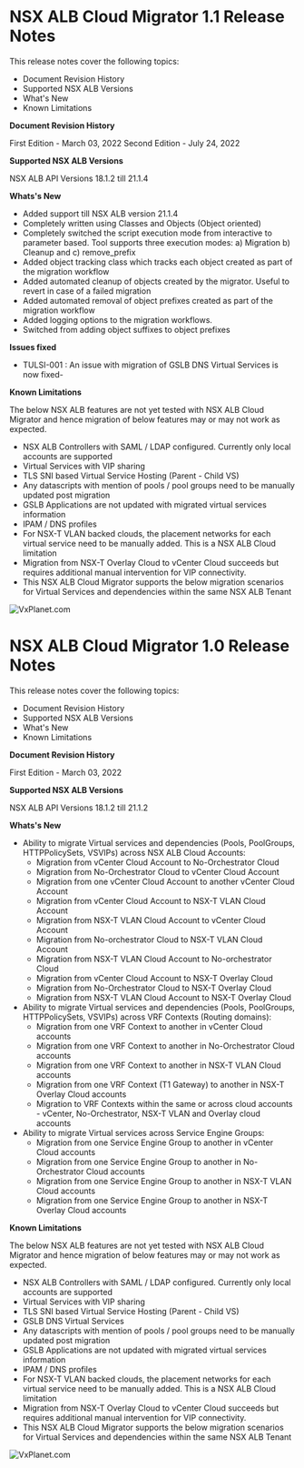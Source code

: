 # NSX ALB Cloud Migrator 1.1 Release Notes
This release notes cover the following topics:
- Document Revision History
- Supported NSX ALB Versions
- What's New
- Known Limitations

**Document Revision History**

First Edition - March 03, 2022
Second Edition - July 24, 2022

**Supported NSX ALB Versions**

NSX ALB API Versions 18.1.2 till 21.1.4

**Whats's New**
- Added support till NSX ALB version 21.1.4
- Completely written using Classes and Objects (Object oriented)
- Completely switched the script execution mode from interactive to parameter based. Tool supports three execution modes: a) Migration b) Cleanup and c) remove_prefix
- Added object tracking class which tracks each object created as part of the migration workflow
- Added automated cleanup of objects created by the migrator. Useful to revert in case of a failed migration
- Added automated removal of object prefixes created as part of the migration workflow
- Added logging options to the migration workflows.
- Switched from adding object suffixes to object prefixes 

**Issues fixed**
- TULSI-001 : An issue with migration of GSLB DNS Virtual Services is now fixed- 

**Known Limitations**

The below NSX ALB features are not yet tested with NSX ALB Cloud Migrator and hence migration of below features may or may not work as expected.
- NSX ALB Controllers with SAML / LDAP configured. Currently only local accounts are supported
- Virtual Services with VIP sharing
- TLS SNI based Virtual Service Hosting (Parent - Child VS)
- Any datascripts with mention of pools / pool groups need to be manually updated post migration
- GSLB Applications are not updated with migrated virtual services information
- IPAM / DNS profiles
- For NSX-T VLAN backed clouds, the placement networks for each virtual service need to be manually added. This is a NSX ALB Cloud limitation
- Migration from NSX-T Overlay Cloud to vCenter Cloud succeeds but requires additional manual intervention for VIP connectivity.
- This NSX ALB Cloud Migrator supports the below migration scenarios for Virtual Services and dependencies within the same NSX ALB Tenant

![VxPlanet.com](https://serveritpro.files.wordpress.com/2021/09/vxplanet_correct.png)


# NSX ALB Cloud Migrator 1.0 Release Notes
This release notes cover the following topics:
- Document Revision History
- Supported NSX ALB Versions
- What's New
- Known Limitations

**Document Revision History**

First Edition - March 03, 2022

**Supported NSX ALB Versions**

NSX ALB API Versions 18.1.2 till 21.1.2

**Whats's New**
- Ability to migrate Virtual services and dependencies (Pools, PoolGroups, HTTPPolicySets, VSVIPs) across NSX ALB Cloud Accounts:
     - Migration from vCenter Cloud Account to No-Orchestrator Cloud
     - Migration from No-Orchestrator Cloud to vCenter Cloud Account
     - Migration from one vCenter Cloud Account to another vCenter Cloud Account
     - Migration from vCenter Cloud Account to NSX-T VLAN Cloud Account
     - Migration from NSX-T VLAN Cloud Account to vCenter Cloud Account
     - Migration from No-orchestrator Cloud to NSX-T VLAN Cloud Account
     - Migration from NSX-T VLAN Cloud Account to No-orchestrator Cloud
     - Migration from vCenter Cloud Account to NSX-T Overlay Cloud
     - Migration from No-Orchestrator Cloud to NSX-T Overlay Cloud
     - Migration from NSX-T VLAN Cloud Account to NSX-T Overlay Cloud
 - Ability to migrate Virtual services and dependencies (Pools, PoolGroups, HTTPPolicySets, VSVIPs) across VRF Contexts (Routing domains):
      - Migration from one VRF Context to another in vCenter Cloud accounts
      - Migration from one VRF Context to another in No-Orchestrator Cloud accounts
      - Migration from one VRF Context to another in NSX-T VLAN Cloud accounts
      - Migration from one VRF Context (T1 Gateway) to another in NSX-T Overlay Cloud accounts
      - Migration to VRF Contexts within the same or across cloud accounts - vCenter, No-Orchestrator, NSX-T VLAN and Overlay cloud accounts
 - Ability to migrate Virtual services across Service Engine Groups:
      - Migration from one Service Engine Group to another in vCenter Cloud accounts
      - Migration from one Service Engine Group to another in No-Orchestrator Cloud accounts
      - Migration from one Service Engine Group to another in NSX-T VLAN Cloud accounts
      - Migration from one Service Engine Group to another in NSX-T Overlay Cloud accounts

**Known Limitations**

The below NSX ALB features are not yet tested with NSX ALB Cloud Migrator and hence migration of below features may or may not work as expected.
- NSX ALB Controllers with SAML / LDAP configured. Currently only local accounts are supported
- Virtual Services with VIP sharing
- TLS SNI based Virtual Service Hosting (Parent - Child VS)
- GSLB DNS Virtual Services
- Any datascripts with mention of pools / pool groups need to be manually updated post migration
- GSLB Applications are not updated with migrated virtual services information
- IPAM / DNS profiles
- For NSX-T VLAN backed clouds, the placement networks for each virtual service need to be manually added. This is a NSX ALB Cloud limitation
- Migration from NSX-T Overlay Cloud to vCenter Cloud succeeds but requires additional manual intervention for VIP connectivity.
- This NSX ALB Cloud Migrator supports the below migration scenarios for Virtual Services and dependencies within the same NSX ALB Tenant

![VxPlanet.com](https://serveritpro.files.wordpress.com/2021/09/vxplanet_correct.png)
